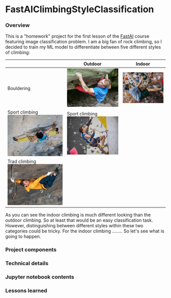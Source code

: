 # FastAIClimbingStyleClassification
### Overview
This is a "homework" project for the first lesson of the [FastAI](https://course19.fast.ai/) course featuring image classification problem. I am a big fan of rock climbing, so I decided to train my ML model to differentiate between five different styles of climbing:

| | Outdoor | Indoor |
| ------------- | ------------- | ------------- |
| Bouldering | ![Outdoor bouldering](./Readme_files/Climbing_examples/outdoor_bouldering.jpg) | ![Indoor bouldering](./Readme_files/Climbing_examples/indoor_bouldering.jpg) |
| Sport climbing ![Outdoor sport climbing](./Readme_files/Climbing_examples/outdoor_sport_climbing.jpg) | Sport climbing ![Indoor sport climbing](./Readme_files/Climbing_examples/indoor_sport_climbing.jpg) |
| Trad climbing ![Outdoor trad climbing](./Readme_files/Climbing_examples/outdoor_trad_climbing.jpg) | |

As you can see the indoor climbing is much different looking than the outdoor climbing. So at least that would be an easy classification task. However, distinguishing between different styles within these two categories could be tricky. For the indoor climbing ........ So let's see what is going to happen.

### Project components

### Technical details

### Jupyter notebook contents

### Lessons learned